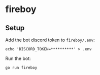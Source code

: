# fireboy

## Setup

Add the bot discord token to `fireboy/.env`:

```
echo 'DISCORD_TOKEN=**********' > .env
```

Run the bot:
```
go run fireboy
```
